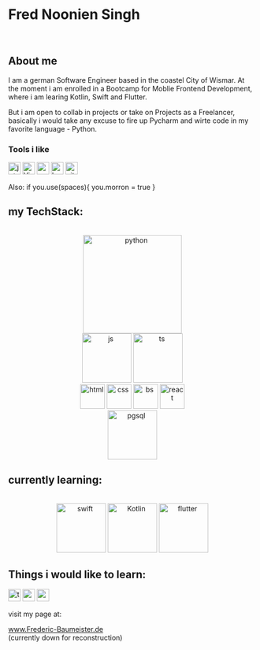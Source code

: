 # Fred Noonien Singh
<br>

## About me

I am a german Software Engineer based in the coastel City of Wismar. 
At the moment i am enrolled in a Bootcamp for Moblie Frontend Development, where i am learing Kotlin, Swift and Flutter. 

But i am open to collab in projects or take on Projects as a Freelancer, basically i would take any excuse to fire up Pycharm 
and wirte code in my favorite language - Python.

### Tools i like 

<img src="https://cdn.jsdelivr.net/gh/devicons/devicon/icons/jetbrains/jetbrains-original.svg" alt="jetbrains" widht="25" height="25"/>
<img src="https://cdn.jsdelivr.net/gh/devicons/devicon/icons/vim/vim-original.svg" alt="Vim" width="25" heigth="25" />
<img src="https://cdn.jsdelivr.net/gh/devicons/devicon/icons/apple/apple-original.svg" alt="apple" width="25" height="25"/>
<img src="https://cdn.jsdelivr.net/gh/devicons/devicon/icons/bash/bash-original.svg" alt="bash" width="25" height="25" />
<img src="https://cdn.jsdelivr.net/gh/devicons/devicon/icons/git/git-original.svg" alt="git" width="25" height="25"/>


Also:
  if you.use(spaces){
    you.morron = true 
  }

## my TechStack: 

<br>
<div align="center">
<img src="https://cdn.jsdelivr.net/gh/devicons/devicon/icons/python/python-original-wordmark.svg" alt="python" width="200" height="200" />
<br>
<img src="https://cdn.jsdelivr.net/gh/devicons/devicon/icons/javascript/javascript-original.svg" alt="js" widht="100" height="100" />
<img src="https://cdn.jsdelivr.net/gh/devicons/devicon/icons/typescript/typescript-original.svg" alt="ts" width="100" height="100"/>
<br>
<img src="https://cdn.jsdelivr.net/gh/devicons/devicon/icons/html5/html5-original.svg" alt="html" width="50" height="50" />
<img src="https://cdn.jsdelivr.net/gh/devicons/devicon/icons/css3/css3-original.svg" alt="css" width="50" height="50"/>
<img src="https://cdn.jsdelivr.net/gh/devicons/devicon/icons/bootstrap/bootstrap-original.svg" alt="bs" width="50" height="50" />
<img src="https://cdn.jsdelivr.net/gh/devicons/devicon/icons/react/react-original-wordmark.svg" alt="react" height="50" width="50"/>
<br>
<img src="https://cdn.jsdelivr.net/gh/devicons/devicon/icons/postgresql/postgresql-plain-wordmark.svg" alt="pgsql" width="100" height="100"/>
</div>

## currently learning: 
<br>

<div align="center">
<img src="https://cdn.jsdelivr.net/gh/devicons/devicon/icons/swift/swift-original.svg" alt="swift" width="100" height="100"/>
<img src="https://cdn.jsdelivr.net/gh/devicons/devicon/icons/kotlin/kotlin-original.svg" alt="Kotlin" width="100" height="100" />
<img src="https://cdn.jsdelivr.net/gh/devicons/devicon/icons/flutter/flutter-original.svg" alt="flutter" width="100" height="100" />
</div>


## Things i would like to learn:


<img src="https://cdn.jsdelivr.net/gh/devicons/devicon/icons/tensorflow/tensorflow-original.svg" alt="ts" width="25" height="25" />
<img src="https://cdn.jsdelivr.net/gh/devicons/devicon/icons/c/c-original.svg" alt="c" width="25" height="25"/>
<img src="https://cdn.jsdelivr.net/gh/devicons/devicon/icons/cplusplus/cplusplus-original.svg" alt="c++" width="25" height="25"/>

visit my page at: 

www.Frederic-Baumeister.de
<br>
(currently down for reconstruction)

